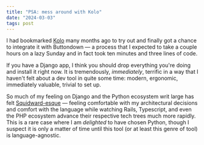 ```yaml
---
title: "PSA: mess around with Kolo"
date: "2024-03-03"
tags: post
---
```


I had bookmarked [Kolo](https://kolo.app/) many months ago to try out and finally got a chance to integrate it with Buttondown — a process that I expected to take a couple hours on a lazy Sunday and in fact took ten minutes and three lines of code.

If you have a Django app, I think you should drop everything you're doing and install it right now. It is tremendously, _immediately_, terrific in a way that I haven't felt about a dev tool in quite some time: modern, ergonomic, immediately valuable, trivial to set up.

So much of my feeling on Django and the Python ecosystem writ large has felt [Squidward-esque](https://knowyourmeme.com/memes/squidward-looking-out-the-window) — feeling comfortable with my architectural decisions and comfort with the language while watching Rails, Typescript, and even the PHP ecosystem advance their respective tech trees much more rapidly. This is a rare case where I am _delighted_ to have chosen Python, though I suspect it is only a matter of time until this tool (or at least this genre of tool) is language-agnostic.
